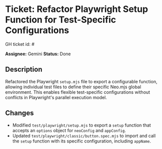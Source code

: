 # Ticket: Refactor Playwright Setup Function for Test-Specific Configurations

GH ticket id: #

**Assignee:** Gemini
**Status:** Done

## Description
Refactored the Playwright `setup.mjs` file to export a configurable function, allowing individual test files to define their specific Neo.mjs global environment. This enables flexible test-specific configurations without conflicts in Playwright's parallel execution model.

## Changes
- Modified `test/playwright/setup.mjs` to export a `setup` function that accepts an `options` object for `neoConfig` and `appConfig`.
- Updated `test/playwright/classic/button.spec.mjs` to import and call the `setup` function with its specific configuration, including `appName`.
